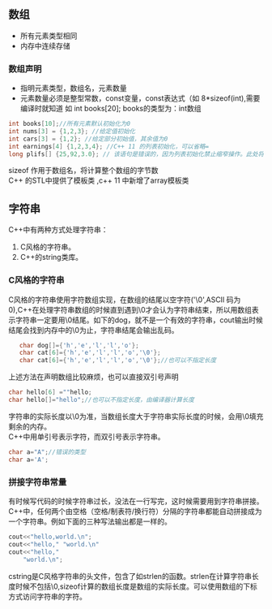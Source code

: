 ## 数组
* 所有元素类型相同
* 内存中连续存储

### 数组声明
* 指明元素类型，数组名，元素数量
* 元素数量必须是整型常数，const变量，const表达式（如 8*sizeof(int),需要编译时就知道
如 int books[20]; books的类型为：int数组
```C++
int books[10];//所有元素默认初始化为0
int nums[3] = {1,2,3}; //给定值初始化
int cars[3] = {1,2}; //给定部分初始值，其余值为0
int earnings[4] {1,2,3,4}; //C++ 11 的列表初始化，可以省略=
long plifs[] {25,92,3.0}; // 该语句是错误的，因为列表初始化禁止缩窄操作。此处将将浮点数转整数是非法的

```
sizeof 作用于数组名，将计算整个数组的字节数<br>
C++ 的STL中提供了模板类 <vector>,c++ 11 中新增了array模板类
  
## 字符串
C++中有两种方式处理字符串：
1. C风格的字符串。
2. C++的string类库。

### C风格的字符串
C风格的字符串使用字符数组实现，在数组的结尾以空字符('\0',ASCII 码为0),C++在处理字符串数组的时候直到遇到\0才会认为字符串结束，所以用数组表示字符串一定要用\0结尾。如下的dog，就不是一个有效的字符串，cout输出时候结尾会找到内存中的\0为止，字符串结尾会输出乱码。
```C++
   char dog[]={'h','e','l','l','o'};
   char cat[6]={'h','e','l','l','o','\0'};
   char cat[6]={'h','e','l','l','o','\0'};//也可以不指定长度
```
上述方法在声明数组比较麻烦，也可以直接双引号声明
```C++
char hello[6] =""hello;
char hello[]="hello";//也可以不指定长度，由编译器计算长度
```
字符串的实际长度以\0为准，当数组长度大于字符串实际长度的时候，会用\0填充剩余的内存。<br>
C++中用单引号表示字符，而双引号表示字符串。
```C++
char a="A";//错误的类型
char a='A';
```

### 拼接字符串常量
有时候写代码的时候字符串过长，没法在一行写完，这时候需要用到字符串拼接。C++中，任何两个由空格（空格/制表符/换行符）分隔的字符串都能自动拼接成为一个字符串。例如下面的三种写法输出都是一样的。
```C++
cout<<"hello,world.\n";
cout<<"hello," "world.\n"
cout<<"hello,"
    "world.\n";
```
cstring是C风格字符串的头文件，包含了如strlen的函数。strlen在计算字符串长度时候不包括\0,sizeof计算的数组长度是数组的实际长度。可以使用数组的下标方式访问字符串的字符。






  


